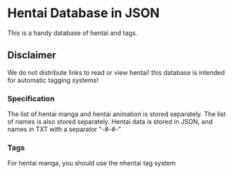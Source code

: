 # Hentai Database in JSON

This is a handy database of hentai and tags.

## Disclaimer

We do not distribute links to read or view hentai! this database is intended for automatic tagging systems!

### Specification

The list of hentai manga and hentai animation is stored separately. The list of names is also stored separately. Hentai data is stored in JSON, and names in TXT with a separator "-#-#-"

### Tags

For hentai manga, you should use the nhentai tag system
